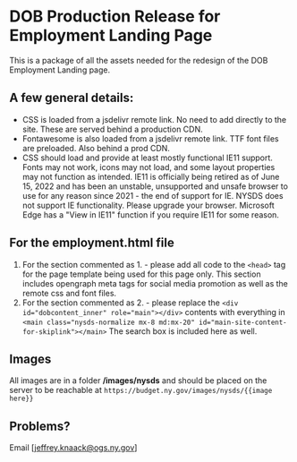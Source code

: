 # DOB Production Release for Employment Landing Page
This is a package of all the assets needed for the redesign of the DOB Employment Landing page. 

## A few general details:
- CSS is loaded from a jsdelivr remote link. No need to add directly to the site. These are served behind a production CDN.
- Fontawesome is also loaded from a jsdelivr remote link. TTF font files are preloaded. Also behind a prod CDN.
- CSS should load and provide at least mostly functional IE11 support. Fonts may not work, icons may not load, and some layout properties may not function as intended. IE11 is officially being retired as of June 15, 2022 and has been an unstable, unsupported and unsafe browser to use for any reason since 2021 - the end of support for IE. NYSDS does not support IE functionality. Please upgrade your browser. Microsoft Edge has a "View in IE11" function if you require IE11 for some reason.

## For the employment.html file
1. For the section commented as 1. - please add all code to the ```<head>``` tag for the page template being used for this page only. This section includes opengraph meta tags for social media promotion as well as the remote css and font files.
2. For the section commented as 2. - please replace the ```<div id="dobcontent_inner" role="main"></div>``` contents with everything in  ```<main class="nysds-normalize mx-8 md:mx-20" id="main-site-content-for-skiplink"></main>```  The search box is included here as well.

## Images
All images are in a folder **/images/nysds** and should be placed on the server to be reachable at ```https://budget.ny.gov/images/nysds/{{image here}}```

## Problems?
Email [jeffrey.knaack@ogs.ny.gov]
